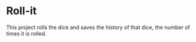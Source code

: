 # Roll-it
This project rolls the dice and saves the history of that dice, the number of times it is rolled.
